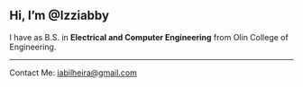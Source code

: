 ## Hi, I’m @Izziabby
I have as B.S. in **Electrical and Computer Engineering** from Olin College of Engineering.

---

Contact Me: iabilheira@gmail.com


<!---
Izziabby/Izziabby is a ✨ special ✨ repository because its `README.md` (this file) appears on your GitHub profile.
You can click the Preview link to take a look at your changes.
--->
